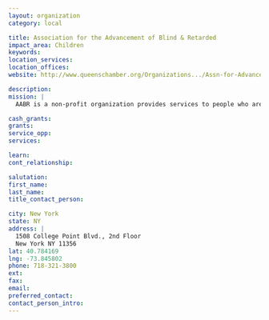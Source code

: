 ```yaml
---
layout: organization
category: local

title: Association for the Advancement of Blind & Retarded
impact_area: Children
keywords: 
location_services: 
location_offices: 
website: http://www.queenschamber.org/Organizations.../Assn-for-Advancement-of-Bli

description: 
mission: |
  AABR is a non-profit organization provides services to people who are blind and mentally retarded or who have autism in the New York Metropolitan area.

cash_grants: 
grants: 
service_opp: 
services: 

learn: 
cont_relationship: 

salutation: 
first_name: 
last_name: 
title_contact_person: 

city: New York
state: NY
address: |
  1508 College Point Blvd., 2nd Floor  
  New York NY 11356
lat: 40.784169
lng: -73.845802
phone: 718-321-3800
ext: 
fax: 
email: 
preferred_contact: 
contact_person_intro: 
---
```

